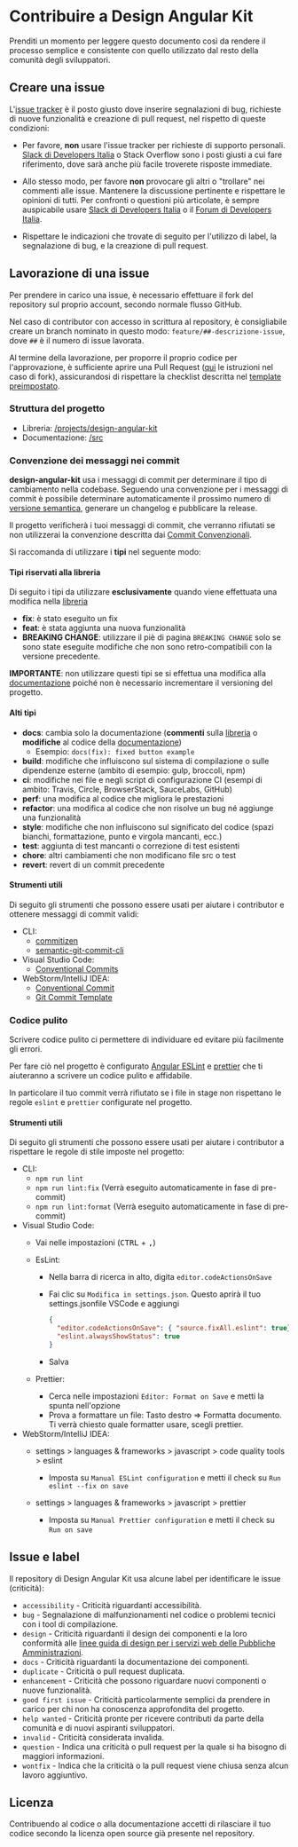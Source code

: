 # Contribuire a Design Angular Kit

Prenditi un momento per leggere questo documento così da rendere il processo semplice e consistente con quello utilizzato
dal resto della comunità degli sviluppatori.

## Creare una issue

L'[issue tracker](https://github.com/italia/design-angular-kit/issues) è il posto giusto dove inserire segnalazioni di bug,
richieste di nuove funzionalità e creazione di pull request, nel rispetto di queste condizioni:

- Per favore, **non** usare l'issue tracker per richieste di supporto personali.
  [Slack di Developers Italia](https://slack.developers.italia.it/) o Stack Overflow sono i posti giusti a cui fare riferimento, dove sarà anche più facile troverete risposte immediate.

- Allo stesso modo, per favore **non** provocare gli altri o "trollare" nei commenti alle issue.
  Mantenere la discussione pertinente e rispettare le opinioni di tutti. Per confronti o questioni più articolate,
  è sempre auspicabile usare [Slack di Developers Italia](https://slack.developers.italia.it/) o il [Forum di Developers Italia](https://forum.italia.it/).
  
- Rispettare le indicazioni che trovate di seguito per l'utilizzo di label, la segnalazione di bug, e la creazione di pull request.

## Lavorazione di una issue

Per prendere in carico una issue, è necessario effettuare il fork del repository sul proprio account, secondo normale flusso GitHub.

Nel caso di contributor con accesso in scrittura al repository, è consigliabile creare un branch nominato in questo modo: `feature/##-descrizione-issue`, dove `##` è il numero di issue lavorata.

Al termine della lavorazione, per proporre il proprio codice per l'approvazione, è sufficiente aprire una Pull Request ([qui](https://help.github.com/articles/creating-a-pull-request-from-a-fork/) le istruzioni nel caso di fork), assicurandosi di rispettare la checklist descritta nel [template preimpostato](https://github.com/italia/bootstrap-italia/blob/master/.github/PULL_REQUEST_TEMPLATE.md).

### Struttura del progetto

- Libreria: [/projects/design-angular-kit](/projects/design-angular-kit)
- Documentazione: [/src](/src)

### Convenzione dei messaggi nei commit

**design-angular-kit** usa i messaggi di commit per determinare il tipo di cambiamento nella codebase. 
Seguendo una convenzione per i messaggi di commit è possibile determinare automaticamente il prossimo numero di [versione semantica](https://semver.org/), generare un changelog e pubblicare la release.

Il progetto verificherà i tuoi messaggi di commit, che verranno rifiutati se non utilizzerai la convenzione descritta dai [Commit Convenzionali](https://www.conventionalcommits.org/en/v1.0.0/).

Si raccomanda di utilizzare i **tipi** nel seguente modo:

#### Tipi riservati alla libreria

Di seguito i tipi da utilizzare **esclusivamente** quando viene effettuata una modifica nella [libreria](/projects/design-angular-kit)

- **fix**: è stato eseguito un fix 
- **feat**: è stata aggiunta una nuova funzionalità
- **BREAKING CHANGE**: utilizzare il piè di pagina `BREAKING CHANGE` solo se sono state eseguite modifiche che non sono retro-compatibili con la versione precedente.

**IMPORTANTE**: non utilizzare questi tipi se si effettua una modifica alla [documentazione](/src) poiché non è necessario incrementare il versioning del progetto.

#### Alti tipi

- **docs**: cambia solo la documentazione (**commenti** sulla [libreria](/projects/design-angular-kit) o **modifiche** al codice della [documentazione](/src))
  - Esempio: `docs(fix): fixed button example` 
- **build**: modifiche che influiscono sul sistema di compilazione o sulle dipendenze esterne (ambito di esempio:
  gulp, broccoli, npm)
- **ci**: modifiche nei file e negli script di configurazione CI (esempi di ambito: Travis, Circle, BrowserStack,
  SauceLabs, GitHub)
- **perf**: una modifica al codice che migliora le prestazioni
- **refactor**: una modifica al codice che non risolve un bug né aggiunge una funzionalità
- **style**: modifiche che non influiscono sul significato del codice (spazi bianchi, formattazione, punto e virgola
  mancanti, ecc.)
- **test**: aggiunta di test mancanti o correzione di test esistenti
- **chore**: altri cambiamenti che non modificano file src o test
- **revert**: revert di un commit precedente

#### Strumenti utili 

Di seguito gli strumenti che possono essere usati per aiutare i contributor e ottenere messaggi di commit validi:

- CLI:
  - [commitizen](https://github.com/commitizen/cz-cli) 
  - [semantic-git-commit-cli](https://github.com/JPeer264/node-semantic-git-commit-cli)
- Visual Studio Code:
  - [Conventional Commits](https://marketplace.visualstudio.com/items?itemName=vivaxy.vscode-conventional-commits)
- WebStorm/IntelliJ IDEA:
  - [Conventional Commit](https://plugins.jetbrains.com/plugin/13389-conventional-commit)
  - [Git Commit Template](https://plugins.jetbrains.com/plugin/9861-git-commit-template)

### Codice pulito

Scrivere codice pulito ci permettere di individuare ed evitare più facilmente gli errori.

Per fare ciò nel progetto è configurato [Angular ESLint](https://github.com/angular-eslint/angular-eslint) e [prettier](https://github.com/prettier/prettier) che ti aiuteranno a scrivere un codice pulito e affidabile. 

In particolare il tuo commit verrà rifiutato se i file in stage non rispettano le regole `eslint` e `prettier` configurate nel progetto.

#### Strumenti utili

Di seguito gli strumenti che possono essere usati per aiutare i contributor a rispettare le regole di stile imposte nel progetto:

- CLI:
  - `npm run lint`
  - `npm run lint:fix` (Verrà eseguito automaticamente in fase di pre-commit)
  - `npm run lint:format` (Verrà eseguito automaticamente in fase di pre-commit)
- Visual Studio Code:
  - Vai nelle impostazioni (<kbd>CTRL</kbd> + <kbd>,</kbd>)
  
  - EsLint:
    - Nella barra di ricerca in alto, digita `editor.codeActionsOnSave`
    - Fai clic su `Modifica in settings.json`. Questo aprirà il tuo settings.jsonfile VSCode e aggiungi

      ```json
      {
        "editor.codeActionsOnSave": { "source.fixAll.eslint": true},
        "eslint.alwaysShowStatus": true
      } 
      ```
    - Salva

  - Prettier:
    - Cerca nelle impostazioni `Editor: Format on Save` e metti la spunta nell'opzione
    - Prova a formattare un file: Tasto destro => Formatta documento. Ti verrà chiesto quale formatter usare, scegli
      prettier.
- WebStorm/IntelliJ IDEA:
  - settings > languages & frameworks > javascript > code quality tools > eslint
    - Imposta su `Manual ESLint configuration` e metti il check su `Run eslint --fix on save`

  - settings > languages & frameworks > javascript > prettier
    - Imposta su `Manual Prettier configuration` e metti il check su `Run on save`

## Issue e label

Il repository di Design Angular Kit usa alcune label per identificare le issue (criticità):

- `accessibility` - Criticità riguardanti accessibilità.
- `bug` - Segnalazione di malfunzionamenti nel codice o problemi tecnici con i tool di compilazione.
- `design` - Criticità riguardanti il design dei componenti e la loro conformità alle [linee guida di design per i servizi web delle Pubbliche Amministrazioni](https://design-italia.readthedocs.io/it/stable/index.html).
- `docs` - Criticità riguardanti la documentazione dei componenti.
- `duplicate` - Criticità o pull request duplicata.
- `enhancement` - Criticità che possono riguardare nuovi componenti o nuove funzionalità.
- `good first issue` - Criticità particolarmente semplici da prendere in carico per chi non ha conoscenza approfondita del progetto.
- `help wanted` - Criticità pronte per ricevere contributi da parte della comunità e di nuovi aspiranti sviluppatori.
- `invalid` - Criticità considerata invalida.
- `question` - Indica una criticità o pull request per la quale si ha bisogno di maggiori informazioni.
- `wontfix` - Indica che la criticità o la pull request viene chiusa senza alcun lavoro aggiuntivo.

## Licenza

Contribuendo al codice o alla documentazione accetti di rilasciare il tuo codice secondo la licenza open source già presente nel repository.
